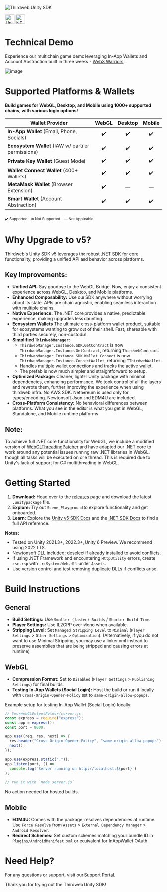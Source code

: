 ![Thirdweb Unity SDK](https://github.com/thirdweb-dev/unity-sdk/assets/43042585/0eb16b66-317b-462b-9eb1-9425c0929c96)

[<img alt="Unity Documentation" src="https://img.shields.io/badge/Unity-Documentation-blue?logo=unity&style=for-the-badge" height="30">](https://portal.thirdweb.com/unity/v5)
[<img alt=".NET Documentation" src="https://img.shields.io/badge/.NET-Documentation-purple?logo=dotnet&style=for-the-badge" height="30">](https://portal.thirdweb.com/dotnet)

# Technical Demo

Experience our multichain game demo leveraging In-App Wallets and Account Abstraction built in three weeks - [Web3 Warriors](https://web3warriors.thirdweb.com/).

![image](https://github.com/thirdweb-dev/unity-sdk/assets/43042585/171198b2-83e7-4c8a-951b-79126dd47abb)

# Supported Platforms & Wallets

**Build games for WebGL, Desktop, and Mobile using 1000+ supported chains, with various login options!**

| Wallet Provider                           | WebGL | Desktop | Mobile |
| ----------------------------------------- | :---: | :-----: | :----: |
| **In-App Wallet** (Email, Phone, Socials) |  ✔️   |   ✔️    |   ✔️   |
| **Ecosystem Wallet** (IAW w/ partner permissions) |  ✔️   |   ✔️    |   ✔️   |
| **Private Key Wallet** (Guest Mode)       |  ✔️   |   ✔️    |   ✔️   |
| **Wallet Connect Wallet** (400+ Wallets)  |  ✔️   |   ✔️    |   ✔️   |
| **MetaMask Wallet** (Browser Extension)   |  ✔️   |    —    |   —    |
| **Smart Wallet** (Account Abstraction)    |  ✔️   |   ✔️    |   ✔️   |

<sub>✔️ Supported</sub> &nbsp; <sub>❌ Not Supported</sub> &nbsp; <sub>— Not Applicable</sub>

# Why Upgrade to v5?

Thirdweb's Unity SDK v5 leverages the robust [.NET SDK](https://portal.thirdweb.com/dotnet) for core functionality, providing a unified API and behavior across platforms.

## Key Improvements:

- **Unified API:** Say goodbye to the WebGL Bridge. Now, enjoy a consistent experience across WebGL, Desktop, and Mobile platforms.
- **Enhanced Composability:** Use our SDK anywhere without worrying about its state. APIs are chain agnostic, enabling seamless interaction with multiple chains.
- **Native Experience:** The .NET core provides a native, predictable experience, making upgrades less daunting.
- **Ecosystem Wallets** The ultimate cross-platform wallet product, suitable for ecosystems wanting to grow out of their shell. Fast, shareable with third parties securely, non-custodial.
- **Simplified `ThirdwebManager`:**
  - `ThirdwebManager.Instance.SDK.GetContract` is now `ThirdwebManager.Instance.GetContract`, returning `ThirdwebContract`.
  - `ThirdwebManager.Instance.SDK.Wallet.Connect` is now `ThirdwebManager.Instance.ConnectWallet`, returning `IThirdwebWallet`.
  - Handles multiple wallet connections and tracks the active wallet.
  - The prefab is now much simpler and straightforward to setup.
- **Optimized Package:** Cleaner, lighter Unity package with minimal dependencies, enhancing performance. We took control of all the layers and rewrote them, further improving the experience when using thirdweb infra. No AWS SDK. Nethereum is used only for types/encoding. Newtonsoft.Json and EDM4U are included.
- **Cross-Platform Consistency:** No behavioral differences between platforms. What you see in the editor is what you get in WebGL, Standalone, and Mobile runtime platforms.

## Note:

To achieve full .NET core functionality for WebGL, we include a modified version of [WebGLThreadingPatcher](https://github.com/VolodymyrBS/WebGLThreadingPatcher) and have adapted our .NET core to work around any potential issues running raw .NET libraries in WebGL, though all tasks will be executed on one thread. This is required due to Unity's lack of support for C# multithreading in WebGL.

# Getting Started

1. **Download:** Head over to the [releases](https://github.com/thirdweb-dev/unity-sdk/releases) page and download the latest `.unitypackage` file.
2. **Explore:** Try out `Scene_Playground` to explore functionality and get onboarded.
3. **Learn:** Explore the [Unity v5 SDK Docs](https://portal.thirdweb.com/unity/v5) and the [.NET SDK Docs](https://portal.thirdweb.com/dotnet) to find a full API reference.

**Notes:**

- Tested on Unity 2021.3+, 2022.3+, Unity 6 Preview. We recommend using 2022 LTS.
- Newtonsoft DLL included; deselect if already installed to avoid conflicts.
- If using .NET Framework and encountering `HttpUtility` errors, create `csc.rsp` with `-r:System.Web.dll` under `Assets`.
- Use version control and test removing duplicate DLLs if conflicts arise.

# Build Instructions

## General

- **Build Settings:** Use `Smaller (faster) Builds` / `Shorter Build Time`.
- **Player Settings:** Use IL2CPP over Mono when available.
- **Stripping Level:** Set `Managed Stripping Level` to `Minimal` (`Player Settings` > `Other Settings` > `Optimization`). (Alternatively, if you do not want to use Minimal Stripping, you may use a linker.xml instead to preserve assemblies that are being stripped and causing errors at runtime)

## WebGL

- **Compression Format:** Set to `Disabled` (`Player Settings` > `Publishing Settings`) for final builds.
- **Testing In-App Wallets (Social Login):** Host the build or run it locally with `Cross-Origin-Opener-Policy` set to `same-origin-allow-popups`.

Example setup for testing In-App Wallet (Social Login) locally:

```javascript
// YourWebGLOutputFolder/server.js
const express = require("express");
const app = express();
const port = 8000;

app.use((req, res, next) => {
  res.header("Cross-Origin-Opener-Policy", "same-origin-allow-popups");
  next();
});

app.use(express.static("."));
app.listen(port, () =>
  console.log(`Server running on http://localhost:${port}`)
);

// run it with `node server.js`
```

No action needed for hosted builds.

## Mobile

- **EDM4U:** Comes with the package, resolves dependencies at runtime. Use `Force Resolve` from `Assets` > `External Dependency Manager` > `Android Resolver`.
- **Redirect Schemes:** Set custom schemes matching your bundle ID in `Plugins/AndroidManifest.xml` or equivalent for InAppWallet OAuth.

# Need Help?

For any questions or support, visit our [Support Portal](https://thirdweb.com/support).

Thank you for trying out the Thirdweb Unity SDK!
